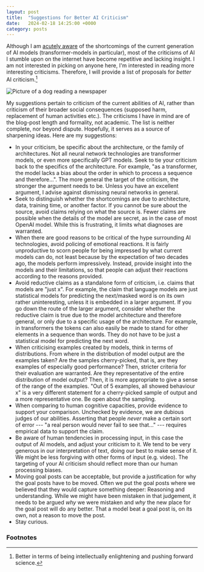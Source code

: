 ```yaml
---
layout: post
title:  "Suggestions for Better AI Criticism"
date:   2024-02-18 14:25:00 +0000
category: posts
---
```


Although I am [acutely
aware](https://dstrohmaier.com/compositionality-word-meaning/) of the
shortcomings of the current generation of AI models
(transformer-models in particular), most of the criticisms of AI I
stumble upon on the internet have become repetitive and lacking
insight. I am not interested in picking on anyone here, I'm interested
in reading more interesting criticisms. Therefore, I will provide a
list of proposals for _better_ AI criticism.[^1]

![Picture of a dog reading a
newspaper](/assets/images/dog-reading-news.jpg)

My suggestions pertain to criticism of the current abilities of AI,
rather than criticism of their broader social consequences (supposed
harm, replacement of human activities etc.). The criticisms I have in
mind are of the blog-post length and formality, not academic. The list
is neither complete, nor beyond dispute. Hopefully, it serves as a
source of sharpening ideas. Here are my suggestions:

- In your criticism, be specific about the architecture, or the family of
  architectures. Not all neural network technologies are transformer
  models, or even more specifically GPT models. Seek to tie your
  criticism back to the specifics of the architecture. For example,
  "as a transformer, the model lacks a bias about the order in which
  to process a sequence and therefore...".  The more general the
  target of the criticism, the stronger the argument needs to
  be. Unless you have an excellent argument, I advise against
  dismissing neural networks in general.
- Seek to distinguish whether the shortcomings are due to
  architecture, data, training time, or another factor. If you cannot
  be sure about the source, avoid claims relying on what the source
  is. Fewer claims are possible when the details of the model are
  secret, as in the case of most OpenAI model. While this is
  frustrating, it limits what diagnoses are warranted.
- When there are good reasons to be critical of the hype surrounding
  AI technologies, avoid policing of emotional reactions. It is fairly
  unproductive to scorn people for being impressed by what current
  models can do, not least because by the expectation of two decades
  ago, the models perform impressively. Instead, provide insight into
  the models and their limitations, so that people can adjust their
  reactions according to the reasons provided.
- Avoid reductive claims as a standalone form of criticism,
  i.e. claims that models are "just x". For example, the claim that
  language models are just statistical models for predicting the
  next/masked word is on its own rather uninteresting, unless it is
  embedded in a larger argument. If you go down the route of the
  larger argument, consider whether the reductive claim is true due to
  the model architecture and therefore general, or only due to a
  specific usage of the architecture. For example, in transformers the
  tokens can also easily be made to stand for other elements in a
  sequence than words. They do not have to be just a statistical model
  for predicting the next word.
- When criticising examples created by models, think in terms of
  distributions. From where in the distribution of model output are
  the examples taken? Are the samples cherry-picked, that is, are they
  examples of especially good performance? Then, stricter criteria for
  their evaluation are warranted. Are they representative of the
  entire distribution of model output? Then, it is more appropriate to
  give a sense of the range of the examples. "Out of 5 examples, all
  showed behaviour x" is a very different statement for a
  cherry-picked sample of output and a more representative one. Be
  open about the sampling.
- When comparing to human cognitive capacities, provide evidence to
  support your comparison. Unchecked by evidence, we are dubious
  judges of our abilities. Asserting that people _never_ make a
  certain sort of error --- "a real person would never fail to see
  that..." --- requires empirical data to support the claim.
- Be aware of human tendencies in processing input, in this case the
  output of AI models, and adjust your criticism to it. We tend to be
  very generous in our interpretation of text, doing our best to make
  sense of it. We might be less forgiving with other forms of input
  (e.g. video). The targeting of your AI criticism should
  reflect more than our human processing biases.
- Moving goal posts can be acceptable, but provide a justification for
  why the goal posts have to be moved. Often we put the goal posts
  where we believed that they would capture something deeper:
  Reasoning and understanding. While we might have been mistaken in
  that judgement, it needs to be argued _why_ we were mistaken and
  _why_ the new place for the goal post will do any better. That a
  model beat a goal post is, on its own, not a reason to move the
  post.
- Stay curious.


### Footnotes

[^1]: Better in terms of being intellectually enlightening and pushing forward science.
